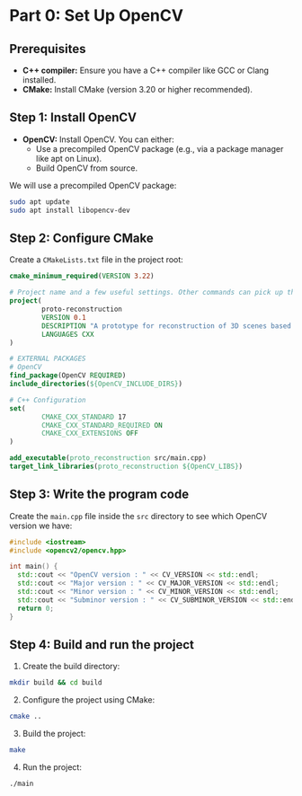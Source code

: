 # Part 0: Set Up OpenCV
## Prerequisites
- **C++ compiler:** Ensure you have a C++ compiler like GCC or Clang installed.
- **CMake:** Install CMake (version 3.20 or higher recommended).

## Step 1: Install OpenCV
- **OpenCV:** Install OpenCV. You can either:
  - Use a precompiled OpenCV package (e.g., via a package manager like apt on Linux).
  - Build OpenCV from source.

We will use a precompiled OpenCV package:
```bash
sudo apt update
sudo apt install libopencv-dev
```

## Step 2: Configure CMake
Create a `CMakeLists.txt` file in the project root:
```cmake
cmake_minimum_required(VERSION 3.22)

# Project name and a few useful settings. Other commands can pick up the results
project(
        proto-reconstruction
        VERSION 0.1
        DESCRIPTION "A prototype for reconstruction of 3D scenes based on Structure-from-Motion (SfM) and Visual Odometry (OD)"
        LANGUAGES CXX
)

# EXTERNAL PACKAGES
# OpenCV
find_package(OpenCV REQUIRED)
include_directories(${OpenCV_INCLUDE_DIRS})

# C++ Configuration
set(
        CMAKE_CXX_STANDARD 17
        CMAKE_CXX_STANDARD_REQUIRED ON
        CMAKE_CXX_EXTENSIONS OFF
)

add_executable(proto_reconstruction src/main.cpp)
target_link_libraries(proto_reconstruction ${OpenCV_LIBS})
```

## Step 3: Write the program code
Create the `main.cpp` file inside the `src` directory to see which OpenCV version we have:
```c++
#include <iostream>
#include <opencv2/opencv.hpp>

int main() {
  std::cout << "OpenCV version : " << CV_VERSION << std::endl;
  std::cout << "Major version : " << CV_MAJOR_VERSION << std::endl;
  std::cout << "Minor version : " << CV_MINOR_VERSION << std::endl;
  std::cout << "Subminor version : " << CV_SUBMINOR_VERSION << std::endl;
  return 0;
}
```

## Step 4: Build and run the project
1. Create the build directory:
```bash
mkdir build && cd build
```
2. Configure the project using CMake:
```bash
cmake ..
```
3. Build the project:
```bash
make
```
4. Run the project:
```bash
./main
```